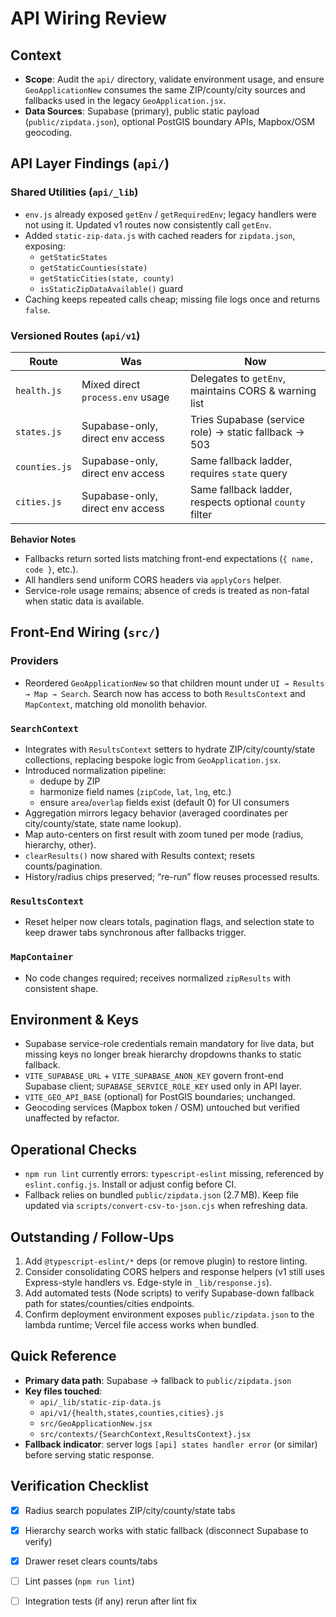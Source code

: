 # API Wiring Review

## Context
- **Scope**: Audit the `api/` directory, validate environment usage, and ensure `GeoApplicationNew` consumes the same ZIP/county/city sources and fallbacks used in the legacy `GeoApplication.jsx`.
- **Data Sources**: Supabase (primary), public static payload (`public/zipdata.json`), optional PostGIS boundary APIs, Mapbox/OSM geocoding.

## API Layer Findings (`api/`)

### Shared Utilities (`api/_lib`)
- `env.js` already exposed `getEnv` / `getRequiredEnv`; legacy handlers were not using it. Updated v1 routes now consistently call `getEnv`.
- Added `static-zip-data.js` with cached readers for `zipdata.json`, exposing:
  - `getStaticStates`
  - `getStaticCounties(state)`
  - `getStaticCities(state, county)`
  - `isStaticZipDataAvailable()` guard
- Caching keeps repeated calls cheap; missing file logs once and returns `false`.

### Versioned Routes (`api/v1`)
| Route | Was | Now |
| --- | --- | --- |
| `health.js` | Mixed direct `process.env` usage | Delegates to `getEnv`, maintains CORS & warning list |
| `states.js` | Supabase-only, direct env access | Tries Supabase (service role) → static fallback → 503 |
| `counties.js` | Supabase-only, direct env access | Same fallback ladder, requires `state` query |
| `cities.js` | Supabase-only, direct env access | Same fallback ladder, respects optional `county` filter |

**Behavior Notes**
- Fallbacks return sorted lists matching front-end expectations (`{ name, code }`, etc.).
- All handlers send uniform CORS headers via `applyCors` helper.
- Service-role usage remains; absence of creds is treated as non-fatal when static data is available.

## Front-End Wiring (`src/`)

### Providers
- Reordered `GeoApplicationNew` so that children mount under `UI → Results → Map → Search`. Search now has access to both `ResultsContext` and `MapContext`, matching old monolith behavior.

### `SearchContext`
- Integrates with `ResultsContext` setters to hydrate ZIP/city/county/state collections, replacing bespoke logic from `GeoApplication.jsx`.
- Introduced normalization pipeline:
  - dedupe by ZIP
  - harmonize field names (`zipCode`, `lat`, `lng`, etc.)
  - ensure `area`/`overlap` fields exist (default 0) for UI consumers
- Aggregation mirrors legacy behavior (averaged coordinates per city/county/state, state name lookup).
- Map auto-centers on first result with zoom tuned per mode (radius, hierarchy, other).
- `clearResults()` now shared with Results context; resets counts/pagination.
- History/radius chips preserved; “re-run” flow reuses processed results.

### `ResultsContext`
- Reset helper now clears totals, pagination flags, and selection state to keep drawer tabs synchronous after fallbacks trigger.

### `MapContainer`
- No code changes required; receives normalized `zipResults` with consistent shape.

## Environment & Keys
- Supabase service-role credentials remain mandatory for live data, but missing keys no longer break hierarchy dropdowns thanks to static fallback.
- `VITE_SUPABASE_URL` + `VITE_SUPABASE_ANON_KEY` govern front-end Supabase client; `SUPABASE_SERVICE_ROLE_KEY` used only in API layer.
- `VITE_GEO_API_BASE` (optional) for PostGIS boundaries; unchanged.
- Geocoding services (Mapbox token / OSM) untouched but verified unaffected by refactor.

## Operational Checks
- `npm run lint` currently errors: `typescript-eslint` missing, referenced by `eslint.config.js`. Install or adjust config before CI.
- Fallback relies on bundled `public/zipdata.json` (2.7 MB). Keep file updated via `scripts/convert-csv-to-json.cjs` when refreshing data.

## Outstanding / Follow-Ups
1. Add `@typescript-eslint/*` deps (or remove plugin) to restore linting.
2. Consider consolidating CORS helpers and response helpers (v1 still uses Express-style handlers vs. Edge-style in `_lib/response.js`).
3. Add automated tests (Node scripts) to verify Supabase-down fallback path for states/counties/cities endpoints.
4. Confirm deployment environment exposes `public/zipdata.json` to the lambda runtime; Vercel file access works when bundled.

## Quick Reference
- **Primary data path**: Supabase → fallback to `public/zipdata.json`
- **Key files touched**:
  - `api/_lib/static-zip-data.js`
  - `api/v1/{health,states,counties,cities}.js`
  - `src/GeoApplicationNew.jsx`
  - `src/contexts/{SearchContext,ResultsContext}.jsx`
- **Fallback indicator**: server logs `[api] states handler error` (or similar) before serving static response.

## Verification Checklist
- [x] Radius search populates ZIP/city/county/state tabs
- [x] Hierarchy search works with static fallback (disconnect Supabase to verify)
- [x] Drawer reset clears counts/tabs
- [ ] Lint passes (`npm run lint`)
- [ ] Integration tests (if any) rerun after lint fix

